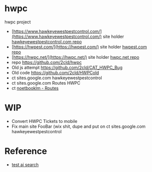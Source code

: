 # hwpc

hwpc project

- [https://www.hawkeyewestpestcontrol.com/](https://www.hawkeyewestpestcontrol.com/) site holder [hawkeyewestpestcontrol.com repo](https://github.com/christrees/hawkeyewestpestcontrol.com)
- [https://hwpest.com/](https://hwpest.com/) site holder [hwpest.com repo](https://github.com/christrees/hwpest.com)
- [https://hwpc.net/](https://hwpc.net/) site holder [hwpc.net repo](https://github.com/christrees/hwpc.net)
- repo https://github.com/2cld/hwpc
- Old js attempt https://github.com/2cld/CAT_HWPC_Bug
- Old code https://github.com/2cld/HWPCold
- ct sites.google.com hawkeyewestpestcontrol
- ct sites.google.com Routes HWPC
- ct [noetbooklm - Routes](https://notebooklm.google.com/notebook/a8276b19-1b41-4887-850f-c7f4b2b9ae75?pli=1)

# WIP
- Convert HWPC Tickets to mobile
- Fix main site FooBar (wix shit, dupe and put on ct sites.google.com hawkeyewestpestcontrol

# Reference
- [test ai search](https://www.google.com/search?udm=50&aep=46&source=25q2-US-SearchSites-Site-CTA&q=my+bluetooth+mouse+on+windows+10+keeps+failing.++If+I+go+to+bluetooth+connections+and+just+click+the+mouse+it+starts+working.++Any+clue+why+it+drops%3F&mstk=AUtExfCAKg-8oRbA9FPwqQrBqGCH2k-yviw2RELXNBH3V2jWc8mCf2bVf1JlWMOLlMKSLPO0FcYHasbZYBXwJ_Ed2ntgiwrGPvlUnI78ZkQkb_3gUSLDerpEn3vuRVVsh1rFEyOswAy_7hVrBwAUK9-bO7A6r5v0c4ganr0&csuir=1)
